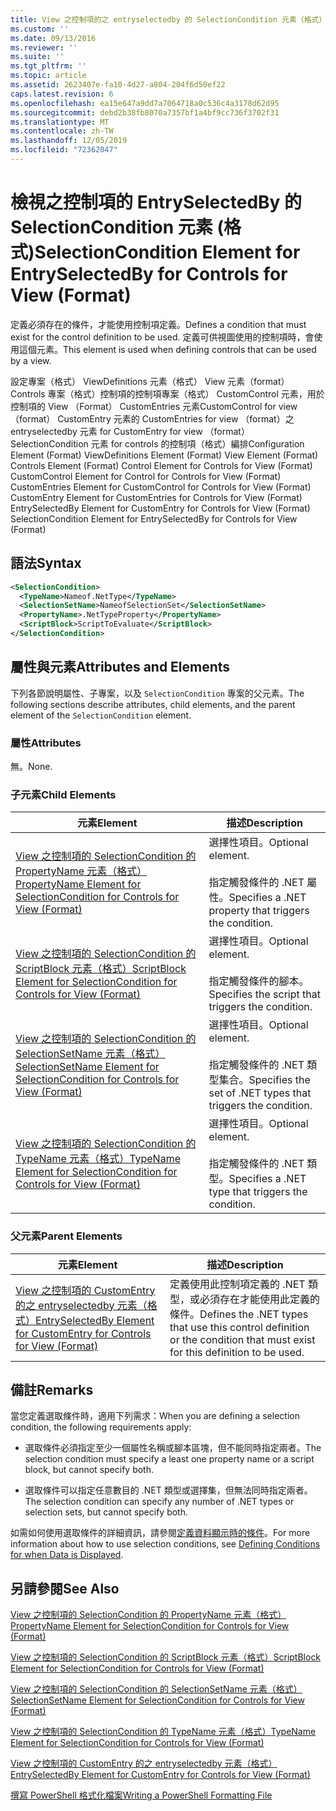 ```yaml
---
title: View 之控制項的之 entryselectedby 的 SelectionCondition 元素（格式） |Microsoft Docs
ms.custom: ''
ms.date: 09/13/2016
ms.reviewer: ''
ms.suite: ''
ms.tgt_pltfrm: ''
ms.topic: article
ms.assetid: 2623407e-fa10-4d27-a804-204f6d50ef22
caps.latest.revision: 6
ms.openlocfilehash: ea15e647a9dd7a7064718a0c536c4a3178d62d95
ms.sourcegitcommit: debd2b38fb8070a7357bf1a4bf9cc736f3702f31
ms.translationtype: MT
ms.contentlocale: zh-TW
ms.lasthandoff: 12/05/2019
ms.locfileid: "72362047"
---
```

# <a name="selectioncondition-element-for-entryselectedby-for-controls-for-view-format"></a><span data-ttu-id="f927b-102">檢視之控制項的 EntrySelectedBy 的 SelectionCondition 元素 (格式)</span><span class="sxs-lookup"><span data-stu-id="f927b-102">SelectionCondition Element for EntrySelectedBy for Controls for View (Format)</span></span>

<span data-ttu-id="f927b-103">定義必須存在的條件，才能使用控制項定義。</span><span class="sxs-lookup"><span data-stu-id="f927b-103">Defines a condition that must exist for the control definition to be used.</span></span> <span data-ttu-id="f927b-104">定義可供視圖使用的控制項時，會使用這個元素。</span><span class="sxs-lookup"><span data-stu-id="f927b-104">This element is used when defining controls that can be used by a view.</span></span>

<span data-ttu-id="f927b-105">設定專案（格式） ViewDefinitions 元素（格式） View 元素（format） Controls 專案（格式）控制項的控制項專案（格式） CustomControl 元素，用於控制項的 View （Format） CustomEntries 元素CustomControl for view （format） CustomEntry 元素的 CustomEntries for view （format）之 entryselectedby 元素 for CustomEntry for view （format） SelectionCondition 元素 for controls 的控制項（格式）編排</span><span class="sxs-lookup"><span data-stu-id="f927b-105">Configuration Element (Format) ViewDefinitions Element (Format) View Element (Format) Controls Element (Format) Control Element for Controls for View (Format) CustomControl Element for Control for Controls for View (Format) CustomEntries Element for CustomControl for Controls for View (Format) CustomEntry Element for CustomEntries for Controls for View (Format) EntrySelectedBy Element for CustomEntry for Controls for View (Format) SelectionCondition Element for EntrySelectedBy for Controls for View (Format)</span></span>

## <a name="syntax"></a><span data-ttu-id="f927b-106">語法</span><span class="sxs-lookup"><span data-stu-id="f927b-106">Syntax</span></span>

```xml
<SelectionCondition>
  <TypeName>Nameof.NetType</TypeName>
  <SelectionSetName>NameofSelectionSet</SelectionSetName>
  <PropertyName>.NetTypeProperty</PropertyName>
  <ScriptBlock>ScriptToEvaluate</ScriptBlock>
</SelectionCondition>
```

## <a name="attributes-and-elements"></a><span data-ttu-id="f927b-107">屬性與元素</span><span class="sxs-lookup"><span data-stu-id="f927b-107">Attributes and Elements</span></span>

<span data-ttu-id="f927b-108">下列各節說明屬性、子專案，以及 `SelectionCondition` 專案的父元素。</span><span class="sxs-lookup"><span data-stu-id="f927b-108">The following sections describe attributes, child elements, and the parent element of the `SelectionCondition` element.</span></span>

### <a name="attributes"></a><span data-ttu-id="f927b-109">屬性</span><span class="sxs-lookup"><span data-stu-id="f927b-109">Attributes</span></span>

<span data-ttu-id="f927b-110">無。</span><span class="sxs-lookup"><span data-stu-id="f927b-110">None.</span></span>

### <a name="child-elements"></a><span data-ttu-id="f927b-111">子元素</span><span class="sxs-lookup"><span data-stu-id="f927b-111">Child Elements</span></span>

|<span data-ttu-id="f927b-112">元素</span><span class="sxs-lookup"><span data-stu-id="f927b-112">Element</span></span>|<span data-ttu-id="f927b-113">描述</span><span class="sxs-lookup"><span data-stu-id="f927b-113">Description</span></span>|
|-------------|-----------------|
|[<span data-ttu-id="f927b-114">View 之控制項的 SelectionCondition 的 PropertyName 元素（格式）</span><span class="sxs-lookup"><span data-stu-id="f927b-114">PropertyName Element for SelectionCondition for Controls for View (Format)</span></span>](./propertyname-element-for-selectioncondition-for-controls-for-view-format.md)|<span data-ttu-id="f927b-115">選擇性項目。</span><span class="sxs-lookup"><span data-stu-id="f927b-115">Optional element.</span></span><br /><br /> <span data-ttu-id="f927b-116">指定觸發條件的 .NET 屬性。</span><span class="sxs-lookup"><span data-stu-id="f927b-116">Specifies a .NET property that triggers the condition.</span></span>|
|[<span data-ttu-id="f927b-117">View 之控制項的 SelectionCondition 的 ScriptBlock 元素（格式）</span><span class="sxs-lookup"><span data-stu-id="f927b-117">ScriptBlock Element for SelectionCondition for Controls for View (Format)</span></span>](./scriptblock-element-for-selectioncondition-for-controls-for-view-format.md)|<span data-ttu-id="f927b-118">選擇性項目。</span><span class="sxs-lookup"><span data-stu-id="f927b-118">Optional element.</span></span><br /><br /> <span data-ttu-id="f927b-119">指定觸發條件的腳本。</span><span class="sxs-lookup"><span data-stu-id="f927b-119">Specifies the script that triggers the condition.</span></span>|
|[<span data-ttu-id="f927b-120">View 之控制項的 SelectionCondition 的 SelectionSetName 元素（格式）</span><span class="sxs-lookup"><span data-stu-id="f927b-120">SelectionSetName Element for SelectionCondition for Controls for View (Format)</span></span>](./selectionsetname-element-for-selectioncondition-for-controls-for-view-format.md)|<span data-ttu-id="f927b-121">選擇性項目。</span><span class="sxs-lookup"><span data-stu-id="f927b-121">Optional element.</span></span><br /><br /> <span data-ttu-id="f927b-122">指定觸發條件的 .NET 類型集合。</span><span class="sxs-lookup"><span data-stu-id="f927b-122">Specifies the set of .NET types that triggers the condition.</span></span>|
|[<span data-ttu-id="f927b-123">View 之控制項的 SelectionCondition 的 TypeName 元素（格式）</span><span class="sxs-lookup"><span data-stu-id="f927b-123">TypeName Element for SelectionCondition for Controls for View (Format)</span></span>](./typename-element-for-selectioncondition-for-controls-for-view-format.md)|<span data-ttu-id="f927b-124">選擇性項目。</span><span class="sxs-lookup"><span data-stu-id="f927b-124">Optional element.</span></span><br /><br /> <span data-ttu-id="f927b-125">指定觸發條件的 .NET 類型。</span><span class="sxs-lookup"><span data-stu-id="f927b-125">Specifies a .NET type that triggers the condition.</span></span>|

### <a name="parent-elements"></a><span data-ttu-id="f927b-126">父元素</span><span class="sxs-lookup"><span data-stu-id="f927b-126">Parent Elements</span></span>

|<span data-ttu-id="f927b-127">元素</span><span class="sxs-lookup"><span data-stu-id="f927b-127">Element</span></span>|<span data-ttu-id="f927b-128">描述</span><span class="sxs-lookup"><span data-stu-id="f927b-128">Description</span></span>|
|-------------|-----------------|
|[<span data-ttu-id="f927b-129">View 之控制項的 CustomEntry 的之 entryselectedby 元素（格式）</span><span class="sxs-lookup"><span data-stu-id="f927b-129">EntrySelectedBy Element for CustomEntry for Controls for View (Format)</span></span>](./entryselectedby-element-for-customentry-for-controls-for-view-format.md)|<span data-ttu-id="f927b-130">定義使用此控制項定義的 .NET 類型，或必須存在才能使用此定義的條件。</span><span class="sxs-lookup"><span data-stu-id="f927b-130">Defines the .NET types that use this control definition or the condition that must exist for this definition to be used.</span></span>|

## <a name="remarks"></a><span data-ttu-id="f927b-131">備註</span><span class="sxs-lookup"><span data-stu-id="f927b-131">Remarks</span></span>

<span data-ttu-id="f927b-132">當您定義選取條件時，適用下列需求：</span><span class="sxs-lookup"><span data-stu-id="f927b-132">When you are defining a selection condition, the following requirements apply:</span></span>

- <span data-ttu-id="f927b-133">選取條件必須指定至少一個屬性名稱或腳本區塊，但不能同時指定兩者。</span><span class="sxs-lookup"><span data-stu-id="f927b-133">The selection condition must specify a least one property name or a script block, but cannot specify both.</span></span>

- <span data-ttu-id="f927b-134">選取條件可以指定任意數目的 .NET 類型或選擇集，但無法同時指定兩者。</span><span class="sxs-lookup"><span data-stu-id="f927b-134">The selection condition can specify any number of .NET types or selection sets, but cannot specify both.</span></span>

<span data-ttu-id="f927b-135">如需如何使用選取條件的詳細資訊，請參閱[定義資料顯示時的條件](./defining-conditions-for-displaying-data.md)。</span><span class="sxs-lookup"><span data-stu-id="f927b-135">For more information about how to use selection conditions, see [Defining Conditions for when Data is Displayed](./defining-conditions-for-displaying-data.md).</span></span>

## <a name="see-also"></a><span data-ttu-id="f927b-136">另請參閱</span><span class="sxs-lookup"><span data-stu-id="f927b-136">See Also</span></span>

[<span data-ttu-id="f927b-137">View 之控制項的 SelectionCondition 的 PropertyName 元素（格式）</span><span class="sxs-lookup"><span data-stu-id="f927b-137">PropertyName Element for SelectionCondition for Controls for View (Format)</span></span>](./propertyname-element-for-selectioncondition-for-controls-for-view-format.md)

[<span data-ttu-id="f927b-138">View 之控制項的 SelectionCondition 的 ScriptBlock 元素（格式）</span><span class="sxs-lookup"><span data-stu-id="f927b-138">ScriptBlock Element for SelectionCondition for Controls for View (Format)</span></span>](./scriptblock-element-for-selectioncondition-for-controls-for-view-format.md)

[<span data-ttu-id="f927b-139">View 之控制項的 SelectionCondition 的 SelectionSetName 元素（格式）</span><span class="sxs-lookup"><span data-stu-id="f927b-139">SelectionSetName Element for SelectionCondition for Controls for View (Format)</span></span>](./selectionsetname-element-for-selectioncondition-for-controls-for-view-format.md)

[<span data-ttu-id="f927b-140">View 之控制項的 SelectionCondition 的 TypeName 元素（格式）</span><span class="sxs-lookup"><span data-stu-id="f927b-140">TypeName Element for SelectionCondition for Controls for View (Format)</span></span>](./typename-element-for-selectioncondition-for-controls-for-view-format.md)

[<span data-ttu-id="f927b-141">View 之控制項的 CustomEntry 的之 entryselectedby 元素（格式）</span><span class="sxs-lookup"><span data-stu-id="f927b-141">EntrySelectedBy Element for CustomEntry for Controls for View (Format)</span></span>](./entryselectedby-element-for-customentry-for-controls-for-view-format.md)

[<span data-ttu-id="f927b-142">撰寫 PowerShell 格式化檔案</span><span class="sxs-lookup"><span data-stu-id="f927b-142">Writing a PowerShell Formatting File</span></span>](./writing-a-powershell-formatting-file.md)
